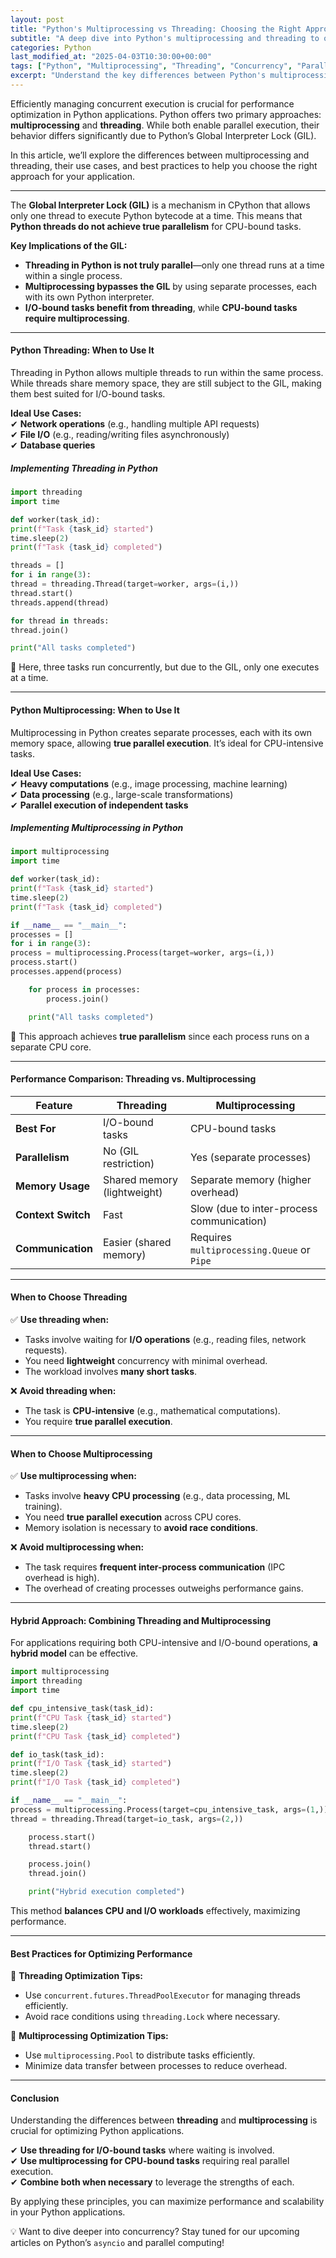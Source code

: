 ```yaml
---
layout: post
title: "Python's Multiprocessing vs Threading: Choosing the Right Approach"
subtitle: "A deep dive into Python's multiprocessing and threading to optimize performance"
categories: Python
last_modified_at: "2025-04-03T10:30:00+00:00"
tags: ["Python", "Multiprocessing", "Threading", "Concurrency", "Parallelism", "Performance Optimization"]
excerpt: "Understand the key differences between Python's multiprocessing and threading, when to use each, and how to optimize performance in concurrent applications."
---
```

Efficiently managing concurrent execution is crucial for performance optimization in Python applications. Python offers two primary approaches: **multiprocessing** and **threading**. While both enable parallel execution, their behavior differs significantly due to Python’s Global Interpreter Lock (GIL).

In this article, we’ll explore the differences between multiprocessing and threading, their use cases, and best practices to help you choose the right approach for your application.

---
The **Global Interpreter Lock (GIL)** is a mechanism in CPython that allows only one thread to execute Python bytecode at a time. This means that **Python threads do not achieve true parallelism** for CPU-bound tasks.

**Key Implications of the GIL:**
- **Threading in Python is not truly parallel**—only one thread runs at a time within a single process.
- **Multiprocessing bypasses the GIL** by using separate processes, each with its own Python interpreter.
- **I/O-bound tasks benefit from threading**, while **CPU-bound tasks require multiprocessing**.

---

#### Python Threading: When to Use It

Threading in Python allows multiple threads to run within the same process. While threads share memory space, they are still subject to the GIL, making them best suited for I/O-bound tasks.

**Ideal Use Cases:**  
✔ **Network operations** (e.g., handling multiple API requests)  
✔ **File I/O** (e.g., reading/writing files asynchronously)  
✔ **Database queries**

##### Implementing Threading in Python

```python  
import threading  
import time

def worker(task_id):  
print(f"Task {task_id} started")  
time.sleep(2)  
print(f"Task {task_id} completed")

threads = []  
for i in range(3):  
thread = threading.Thread(target=worker, args=(i,))  
thread.start()  
threads.append(thread)

for thread in threads:  
thread.join()

print("All tasks completed")  
```

🔹 Here, three tasks run concurrently, but due to the GIL, only one executes at a time.

---

#### Python Multiprocessing: When to Use It

Multiprocessing in Python creates separate processes, each with its own memory space, allowing **true parallel execution**. It’s ideal for CPU-intensive tasks.

**Ideal Use Cases:**  
✔ **Heavy computations** (e.g., image processing, machine learning)  
✔ **Data processing** (e.g., large-scale transformations)  
✔ **Parallel execution of independent tasks**

##### Implementing Multiprocessing in Python

```python  
import multiprocessing  
import time

def worker(task_id):  
print(f"Task {task_id} started")  
time.sleep(2)  
print(f"Task {task_id} completed")

if __name__ == "__main__":  
processes = []  
for i in range(3):  
process = multiprocessing.Process(target=worker, args=(i,))  
process.start()  
processes.append(process)

    for process in processes:  
        process.join()  

    print("All tasks completed")  
```

🔹 This approach achieves **true parallelism** since each process runs on a separate CPU core.

---

#### Performance Comparison: Threading vs. Multiprocessing

| Feature            | Threading                      | Multiprocessing              |  
|--------------------|--------------------------------|-----------------------------|  
| **Best For**       | I/O-bound tasks               | CPU-bound tasks             |  
| **Parallelism**    | No (GIL restriction)          | Yes (separate processes)    |  
| **Memory Usage**   | Shared memory (lightweight)   | Separate memory (higher overhead) |  
| **Context Switch** | Fast                          | Slow (due to inter-process communication) |  
| **Communication**  | Easier (shared memory)        | Requires `multiprocessing.Queue` or `Pipe` |  

---

#### When to Choose Threading

✅ **Use threading when:**
- Tasks involve waiting for **I/O operations** (e.g., reading files, network requests).
- You need **lightweight** concurrency with minimal overhead.
- The workload involves **many short tasks**.

❌ **Avoid threading when:**
- The task is **CPU-intensive** (e.g., mathematical computations).
- You require **true parallel execution**.

---

#### When to Choose Multiprocessing

✅ **Use multiprocessing when:**
- Tasks involve **heavy CPU processing** (e.g., data processing, ML training).
- You need **true parallel execution** across CPU cores.
- Memory isolation is necessary to **avoid race conditions**.

❌ **Avoid multiprocessing when:**
- The task requires **frequent inter-process communication** (IPC overhead is high).
- The overhead of creating processes outweighs performance gains.

---

#### Hybrid Approach: Combining Threading and Multiprocessing

For applications requiring both CPU-intensive and I/O-bound operations, **a hybrid model** can be effective.

```python  
import multiprocessing  
import threading  
import time

def cpu_intensive_task(task_id):  
print(f"CPU Task {task_id} started")  
time.sleep(2)  
print(f"CPU Task {task_id} completed")

def io_task(task_id):  
print(f"I/O Task {task_id} started")  
time.sleep(2)  
print(f"I/O Task {task_id} completed")

if __name__ == "__main__":  
process = multiprocessing.Process(target=cpu_intensive_task, args=(1,))  
thread = threading.Thread(target=io_task, args=(2,))

    process.start()  
    thread.start()  

    process.join()  
    thread.join()  

    print("Hybrid execution completed")  
```

This method **balances CPU and I/O workloads** effectively, maximizing performance.

---

#### Best Practices for Optimizing Performance

🚀 **Threading Optimization Tips:**
- Use `concurrent.futures.ThreadPoolExecutor` for managing threads efficiently.
- Avoid race conditions using `threading.Lock` where necessary.

🚀 **Multiprocessing Optimization Tips:**
- Use `multiprocessing.Pool` to distribute tasks efficiently.
- Minimize data transfer between processes to reduce overhead.

---

#### Conclusion

Understanding the differences between **threading** and **multiprocessing** is crucial for optimizing Python applications.

✔ **Use threading for I/O-bound tasks** where waiting is involved.  
✔ **Use multiprocessing for CPU-bound tasks** requiring real parallel execution.  
✔ **Combine both when necessary** to leverage the strengths of each.

By applying these principles, you can maximize performance and scalability in your Python applications.

💡 Want to dive deeper into concurrency? Stay tuned for our upcoming articles on Python’s `asyncio` and parallel computing!  
